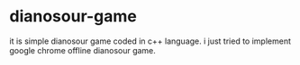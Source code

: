 # dianosour-game
it is simple dianosour game coded in c++ language. 
i just tried to implement google chrome offline dianosour game.













































